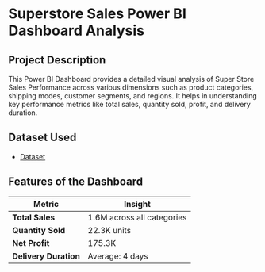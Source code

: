 # Superstore Sales Power BI Dashboard Analysis

## Project Description

This Power BI Dashboard provides a detailed visual analysis of Super Store Sales Performance across various dimensions such as product categories, shipping modes, customer segments, and regions. It helps in understanding key performance metrics like total sales, quantity sold, profit, and delivery duration.

## Dataset Used

- <a href = "https://github.com/Dev-1704/PowerBI-Data-Analysis-Project/blob/main/SuperStore%20Sales%20DataSet.xlsx"> Dataset </a>

## Features of the Dashboard
| Metric                | Insight                    |
| --------------------- | -------------------------- |
| **Total Sales**       | 1.6M across all categories |
| **Quantity Sold**     | 22.3K units                |
| **Net Profit**        | 175.3K                     |
| **Delivery Duration** | Average: 4 days            |

